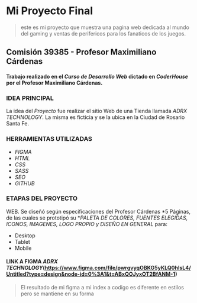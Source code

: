 # Mi Proyecto Final
> este es mi proyecto que muestra una pagina web dedicada al mundo del gaming y ventas de perifericos para los fanaticos de los juegos.
## Comisión 39385 - Profesor Maximiliano Cárdenas
#### Trabajo realizado en el *Curso de Desarrollo Web* dictado en *CoderHouse* por el Profesor Maximiliano Cárdenas.
### IDEA PRINCIPAL
La idea del *Proyecto* fue realizar el sitio Web de una Tienda llamada *ADRX TECHNOLOGY*. La misma es ficticia y se la ubica en la Ciudad de Rosario Santa Fe.
### HERRAMIENTAS UTILIZADAS
- *FIGMA*
- *HTML*
- *CSS*
- *SASS*
- *SEO*
- *GITHUB*
### ETAPAS DEL PROYECTO
WEB. Se diseñó según especificaciones del Profesor Cárdenas *5 Páginas, de las cuales se prototipó su **PALETA DE COLORES, FUENTES ELEGIDAS, ICONOS, IMAGENES, LOGO PROPIO y DISEÑO EN GENERAL* para:
- 	Desktop
- 	Tablet
- 	Mobile
#### LINK A FIGMA *ADRX TECHNOLOGY*(https://www.figma.com/file/pwrgvyqOBKG5yKLQ0hIsL4/Untitled?type=design&node-id=0%3A1&t=ABxQOJyxOT2BfANM-1)

> El resultado de mi figma a mi index a codigo es diferente en estilos pero se mantiene en su forma 
